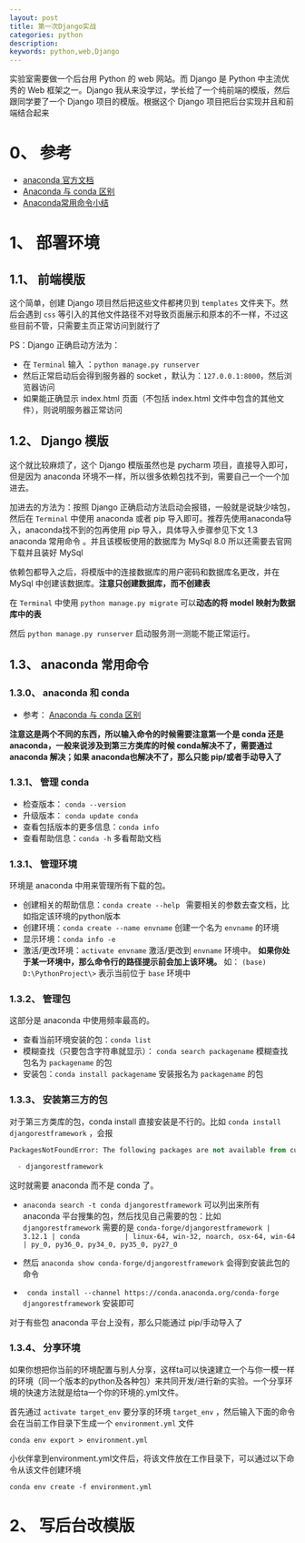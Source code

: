 ```yaml
---
layout: post
title: 第一次Django实战
categories: python
description: 
keywords: python,web,Django
---
```


实验室需要做一个后台用 Python 的 web 网站。而 Django 是 Python 中主流优秀的 Web 框架之一。Django 我从来没学过，学长给了一个纯前端的模版，然后跟同学要了一个 Django 项目的模版。根据这个 Django 项目把后台实现并且和前端结合起来

# 0、 参考
+ [anaconda 官方文档](https://docs.anaconda.com/anaconda/user-guide/getting-started/)
+ [Anaconda 与 conda 区别](https://blog.csdn.net/wangyuankl123/article/details/103011550)
+ [Anaconda常用命令小结](https://zhuanlan.zhihu.com/p/57287956)

# 1、 部署环境

## 1.1、 前端模版

这个简单，创建 Django 项目然后把这些文件都拷贝到 `templates` 文件夹下。然后会遇到 `css` 等引入的其他文件路径不对导致页面展示和原本的不一样，不过这些目前不管，只需要主页正常访问到就行了

PS：Django 正确启动方法为：
+ 在  `Terminal` 输入 ：`python manage.py runserver`
+ 然后正常启动后会得到服务器的 socket ，默认为：`127.0.0.1:8000`，然后浏览器访问
+ 如果能正确显示 index.html 页面（不包括 index.html 文件中包含的其他文件），则说明服务器正常访问

## 1.2、 Django 模版

这个就比较麻烦了，这个 Django 模版虽然也是 pycharm 项目，直接导入即可，但是因为 anaconda 环境不一样，所以很多依赖包找不到，需要自己一个一个加进去。

加进去的方法为：按照 Django 正确启动方法启动会报错，一般就是说缺少啥包，然后在 `Terminal` 中使用 anaconda 或者 pip 导入即可。推荐先使用anaconda导入，anaconda找不到的包再使用 pip 导入，具体导入步骤参见下文 1.3 anaconda 常用命令 。并且该模板使用的数据库为 MySql 8.0 所以还需要去官网下载并且装好 MySql

依赖包都导入之后，将模版中的连接数据库的用户密码和数据库名更改，并在 MySql 中创建该数据库。**注意只创建数据库，而不创建表**

在 `Terminal` 中使用 `python manage.py migrate` 可以**动态的将 model 映射为数据库中的表**

然后 `python manage.py runserver` 启动服务测一测能不能正常运行。

## 1.3、 anaconda 常用命令

### 1.3.0、 anaconda 和 conda
+ 参考： [Anaconda 与 conda 区别](https://blog.csdn.net/wangyuankl123/article/details/103011550)

**注意这是两个不同的东西，所以输入命令的时候需要注意第一个是 conda 还是 anaconda，一般来说涉及到第三方类库的时候 conda解决不了，需要通过 anaconda 解决；如果 anaconda也解决不了，那么只能 pip/或者手动导入了**

### 1.3.1、 管理 conda

+ 检查版本： `conda --version`
+ 升级版本： `conda update conda`
+ 查看包括版本的更多信息：`conda info`
+ 查看帮助信息：`conda -h`  多看帮助文档

### 1.3.1、 管理环境

环境是 anaconda 中用来管理所有下载的包。

+ 创建相关的帮助信息：`conda create --help ` 需要相关的参数去查文档，比如指定该环境的python版本
+ 创建环境：`conda create --name envname` 创建一个名为 `envname` 的环境
+ 显示环境：`conda info -e`
+ 激活/更改环境：`activate envname` 激活/更改到 `envname` 环境中。 **如果你处于某一环境中，那么命令行的路径提示前会加上该环境。** 
如： `(base) D:\PythonProject\>`  表示当前位于 `base` 环境中

### 1.3.2、 管理包

这部分是 anaconda 中使用频率最高的。

+ 查看当前环境安装的包：`conda list`
+ 模糊查找（只要包含字符串就显示）： `conda search packagename` 模糊查找包名为 `packagename` 的包
+ 安装包：`conda install packagename`  安装报名为 `packagename` 的包


### 1.3.3、 安装第三方的包
对于第三方类库的包，conda install 直接安装是不行的。比如 `conda install djangorestframework` ，会报
```python
PackagesNotFoundError: The following packages are not available from current channels:

  - djangorestframework
```

这时就需要 anaconda 而不是 conda 了。
+ `anaconda search -t conda djangorestframework` 可以列出来所有 anaconda 平台搜集的包，然后找见自己需要的包：比如`djangorestframework` 需要的是 `conda-forge/djangorestframework |   3.12.1 | conda           | linux-64, win-32, noarch, osx-64, win-64 | py_0, py36_0, py34_0, py35_0, py27_0`

+ 然后 `anaconda show conda-forge/djangorestframework` 会得到安装此包的命令
+ ` conda install --channel https://conda.anaconda.org/conda-forge djangorestframework` 安装即可

对于有些包 anaconda 平台上没有，那么只能通过 pip/手动导入了

###  1.3.4、 分享环境

如果你想把你当前的环境配置与别人分享，这样ta可以快速建立一个与你一模一样的环境（同一个版本的python及各种包）来共同开发/进行新的实验。一个分享环境的快速方法就是给ta一个你的环境的.yml文件。

首先通过 `activate target_env` 要分享的环境 `target_env` ，然后输入下面的命令会在当前工作目录下生成一个 `environment.yml` 文件

```conda env export > environment.yml```

小伙伴拿到environment.yml文件后，将该文件放在工作目录下，可以通过以下命令从该文件创建环境

```conda env create -f environment.yml```


# 2、 写后台改模版
